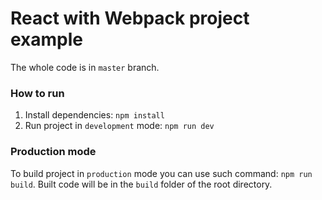 # React with Webpack project example
The whole code is in `master` branch.

### How to run
1. Install dependencies: `npm install`
2. Run project in `development` mode: `npm run dev`

### Production mode
To build project in `production` mode you can use such command: `npm run build`.
Built code will be in the `build` folder of the root directory.
